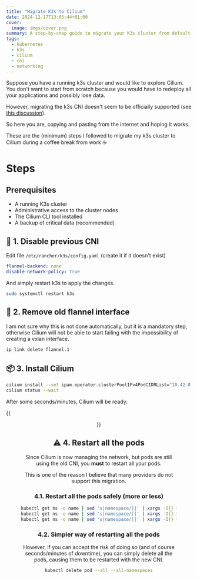 ```yaml
---
title: "Migrate K3s to Cilium"
date: 2024-12-17T13:05:44+01:00
cover:
  image: imgs/cover.png
summary: A step-by-step guide to migrate your K3s cluster from default CNI to Cilium
tags:
  - kubernetes
  - k3s
  - cilium
  - cni
  - networking
---
```


Suppose you have a running k3s cluster and would like to explore Cilium.
You don't want to start from scratch because you would have to redeploy all your applications and possibly lose data.

However, migrating the k3s CNI doesn't seem to be officially supported (see [this discussion](https://github.com/k3s-io/k3s/discussions/8101)).

So here you are, copying and pasting from the internet and hoping it works.

These are the (minimum) steps I followed to migrate my k3s cluster to Cilium during a coffee break from work ☕️

# Steps
## Prerequisites
- A running K3s cluster
- Administrative access to the cluster nodes
- The Cilium CLI tool installed
- A backup of critical data (recommended)

## 🔌 1. Disable previous CNI

Edit file `/etc/rancher/k3s/config.yaml` (create it if it doesn't exist)

```yaml {linenos=inline}
flannel-backend: none
disable-network-policy: true
```

And simply restart k3s to apply the changes.

```sh
sudo systemctl restart k3s
```

## 🔌 2. Remove old flannel interface
I am not sure why this is not done automatically, but it is a mandatory step, otherwise Cilium will
not be able to start failing with the impossibility of creating a vxlan interface.
```sh
ip link delete flannel.1
```

## 📦 3. Install Cilium
```sh
cilium install --set ipam.operator.clusterPoolIPv4PodCIDRList="10.42.0.0/16"
cilium status --wait
```

After some seconds/minutes, Cilium will be ready.

{{<figure src="imgs/cover.png" align=center caption="Cilium after some minutes when it is ready">}}

## ⚠️ 4. Restart all the pods

Since Cilium is now managing the network, but pods are still using the old CNI,
you **must** to restart all your pods.

This is one of the reason I believe that many providers do not support this migration.

### 4.1. Restart all the pods safely (more or less)

```sh
kubectl get ns -o name | sed 's|namespace/||' | xargs -I{} kubectl rollout restart deployment -n {}
kubectl get ns -o name | sed 's|namespace/||' | xargs -I{} kubectl rollout restart statefulset -n {}
kubectl get ns -o name | sed 's|namespace/||' | xargs -I{} kubectl rollout restart daemonset -n {}
```

### 4.2. Simpler way of restarting all the pods

However, if you can accept the risk of doing so (and of course seconds/minutes of downtime),
you can simply delete all the pods, causing them to be restarted with the new CNI.

```sh
kubectl delete pod --all --all-namespaces
```
